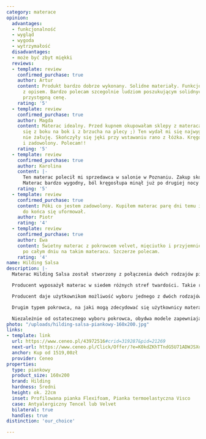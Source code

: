 ```yaml
---
category: materace
opinion:
  advantages:
  - funkcjonalność
  - wygląd
  - wygoda
  - wytrzymałość
  disadvantages:
  - może być zbyt miękki
  reviews:
  - template: review
    confirmed_purchase: true
    author: Artur
    content: Produkt bardzo dobrze wykonany. Solidne materiały. Funkcjonalność zgodna
      z opisem. Bardzo polecam szcegolnie ludziom poszukującym solidnych towarów za
      przystępną cenę.
    rating: '5'
  - template: review
    confirmed_purchase: true
    author: Magda
    content: Materac idealny. Przed kupnem okupowałam sklepy z materacami leżąc, przewracając
      się z boku na bok i z brzucha na plecy ;) Ten wydał mi się najwygodniejszy i
      nie żałuję. Skończyły się jęki przy wstawaniu rano z łóżka. Kręgosłup wypoczęty
      i zadowolony. Polecam!!
    rating: '5'
  - template: review
    confirmed_purchase: true
    author: Karolina
    content: |-
      Ten materac polecił mi sprzedawca w salonie w Poznaniu. Zakup skończyłam przez internet, ponieważ tak było mi wygodniej.
      Materac bardzo wygodny, ból kręgosłupa minął już po drugiej nocy na nim. Jestem bardzo zadowolona z wyboru.
    rating: '5'
  - template: review
    confirmed_purchase: true
    content: Póki co jestem zadowolony. Kupiłem materac parę dni temu i materac jeszcze
      do końca się uformował.
    author: Piotr
    rating: '4'
  - template: review
    confirmed_purchase: true
    author: Ewa
    content: Świetny materac z pokrowcem velvet, mięciutko i przyjemnie położyć sie
      po całym dniu na takim materacu. Szczerze polecam.
    rating: '4'
name: Hilding Salsa
description: |-
  Materac Hilding Salsa został stworzony z połączenia dwóch rodzajów pianek. Grubsza z nich - warstwa podstawowa - to pianka Flexifoam, o wysokich właściwościach plastycznych, która doskonale dopasowuje się do sylwetki. Na piankę Flexifoam nałożona jest natomiast cieńsza warstwa pianki Visco, stworzonej, aby reagować na temperaturę ciała użytkowników, zwiększając tym samym komfort ich wypoczynku.

  Producent wyposażył materac w siedem różnych stref twardości. Takie rozwiązanie sprawia, że model świetnie nadaje się również do celów zdrowotnych. Pianka o zróżnicowanym stopniu twardości zapewnia wysoki komfort snu i odpowiednie podparcie mięśni, ale przede wszystkim wpływa na prawidłowe ułożenie kręgosłupa podczas korzystania z materaca. Dzięki swoim właściwościom materac Hilding Salsa jest idealny dla osób z problemami zdrowotnymi - odleżynami, czy alergiami.

  Producent daje użytkownikom możliwość wyboru jednego z dwóch rodzajów pokrowców antyalergicznych. Tencel to pokrowiec produkowany z wiskozy - jest on uznawany za naturalny. Włókna wykorzystane do jego produkcji nie generują podrażnień. Co więcej, zapobiegają rozwojowi drobnoustrojów. Bez większego kontrolują także wilgotność materaca podczas użytkowania, absorbując ją bezpośrednio ze skóry.

  Drugim typem pokrowca, na jaki mogą zdecydować się użytkownicy materaca piankowego Hilding Salsa, jest Velvet. Ten typ charakteryzuje się przede wszystkim miękkością - jest bardzo delikatny i przyjemny w dotyku. Technologia Polotex wykorzystana do produkcji pokrowca Velvet zawiera naturalne probiotyki, które umieszczone w specjalnych kapsułkach w materiale, pękają podczas snu, zwalczając alergeny znajdujące się w pomieszczeniu.

  Niezależnie od ostatecznego wyboru pokrowca, obydwa modele zapewniają użytkownikom materaca zdrowy i komfortowy sen. Obydwa rodzaje pokrowców można prać w temperaturze 60°C.
photo: "/uploads/hilding-salsa-piankowy-160x200.jpg"
links:
- template: link
  url: https://www.ceneo.pl/43972516#crid=319287&pid=21269
  next-url: https://www.ceneo.pl/Click/Offer/?e=K0kdZKhTTndG5U71ADWJSXoRyLKobC-Vh__335Ad9BtrpvSAVQWpyroTMsQnBbFN6loKU84EDnwi6YrGRDPcGJnWvH8ABjINeFOg2E1sdIknSGpu2wySIugesOEy-ff05yylFntCkghFDiB_j6avpMNCO8yjTHvYNy5XaysHju_xeqpYlE-R1V4U3Kmk9NCp33WZCD-mG1yRK2YVpmAtULKBaSY2UchAcAUepSozlFbdjUgSI9rYr3ksRFfbc82nQPwPtjMs85EiSQfDKXXr4uHnZvIpy5UL8drk3gz5t_oMKQsrZ7oR-0Wk0WAKReLmgr6wk_NPZi6lUEzCWQUN3Ss9T5p9ThoC_8XlaH9_qSOlUEzCWQUN3aVQTMJZBQ3dKyUSDXGMqqd4_PTHj3dJ4oCn2TsoO2RT3FGWJO71oQamuqOqPUzbgWpqTd1X2kDftiCKKQoc4LsUmCDInoM1oH-ZjQLOn4i9PVrVA9BztCFVVdhSfcs60z_H4ZjbMHZt&a=2&rc=notset
  anchor: Kup od 1519,00zł
  provider: Ceneo
properties:
  type: piankowy
  product_size: 160x200
  brand: Hilding
  hardness: Średni
  height: ok. 22cm
  inset: Profilowana pianka Flexifoam, Pianka termoelastyczna Visco
  case: Antyalergiczny Tencel lub Velvet
  bilateral: true
  handles: true
distinction: 'our_choice'

---
```

